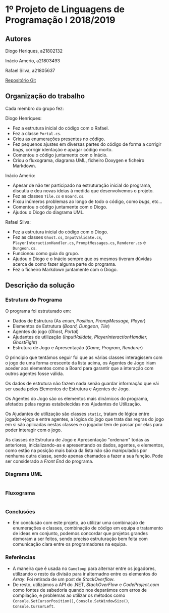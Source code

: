 # 1º Projeto de Linguagens de Programação I 2018/2019

## Autores
Diogo Heriques, a21802132

Inácio Amerio, a21803493

Rafael Silva, a21805637

[Repositório Git](https://github.com/FPTheFluffyPawed/tp1_InacioDiogoRafael)

## Organização do trabalho

Cada membro do grupo fez:

Diogo Henriques:

* Fez a estrutura inicial do código com o Rafael.
* Fez a classe `Portal.cs`.
* Criou as enumerações presentes no código.
* Fez pequenos ajustes em diversas partes do código de forma a corrigir _bugs_,
  corrigir identação e apagar código morto.
* Comentou o código juntamente com o Inácio.
* Criou o fluxograma, diagrama UML, ficheiro Doxygen e ficheiro Markdown.

Inácio Amerio:

* Apesar de não ter participado na estruturação inicial do programa, discutiu e 
  deu novas ideias à medida que desenvolvemos o projeto.
* Fez as classes `Tile.cs` e `Board.cs`.
* Fixou inúmeros problemas ao longo de todo o código, como _bugs_, etc... 
* Comentou o código juntamente com o Diogo.
* Ajudou o Diogo do diagrama UML.

Rafael Silva:

* Fez a estrutura inicial do código com o Diogo.
* Fez as classes `Ghost.cs`, `InputValidate.cs`, `PlayerInteractionHandler.cs`, 
  `PromptMessages.cs`, `Renderer.cs` e `Dungeon.cs`.
* Funcionou como guia do grupo.
* Ajudou o Diogo e o Inácio sempre que os mesmos tiveram dúvidas acerca de como
  fazer alguma parte do programa.
* Fez o ficheiro Markdown juntamente com o Diogo.

## Descrição da solução

### Estrutura do Programa
O programa foi estruturado em:

* Dados de Estrutura (As _enum_, _Position, PrompMessage, Player_)
* Elementos de Estrutura (_Board, Dungeon, Tile_)
* Agentes do jogo (_Ghost, Portal_)
* Ajudantes de utilização (_InputValidate, PlayerInteractionHandler, GhostFight_)
* Estrutura de Jogo e Apresentação (_Game, Program, Renderer_)

O principio que tentámos seguir foi que as várias classes interagissem com o jogo de uma forma crescente da lista acima, os Agentes de Jogo iriam aceder aos elementos como a Board para garantir que a interação com outros agentes fosse válida.

Os dados de estrutura não fazem nada senão guardar informação que vái ser usada pelos Elementos de Estrutura e Agentes de Jogo.

Os Agentes do Jogo são os elementos mais dinâmicos do programa, afetados pelas regras estabelecidas nos Ajudantes de Utilização.

Os Ajudantes de utilização são classes `static`, tratam de lógica entre jogador->jogo e entre agentes, a lógica do jogo que trata das regras do jogo em si são aplicadas nestas classes e o jogador tem de passar por elas para poder interagir com o jogo.

As classes de Estrutura de Jogo e Apresentação "ordenam" todas as anteriores, inicializando-as e apresentando os dados, agentes, e elementos, como estão na posição mais baixa da lista não são manipulados por nenhuma outra classe, sendo apenas chamados a fazer a sua função.
Pode ser considerado a _Front End_ do programa.

### Diagrama UML

![<Diagrama UML>](images/Uml.png)

### Fluxograma 

![<Fluxograma>](images/Fluxograma.png)

### Conclusões
* Em conclusão com este projeto, ao utilizar uma combinação de enumerações e classes, combinação de código em equipa e tratamento de ideas em conjunto, podemos concordar que projetos grandes demoram a ser feitos, sendo preciso estruturação bem feita com comunicação clara entre os programadores na equipa.

### Referências

* A maneira que é usada no `Gameloop` para alternar entre os jogadores, utilizando o resto da divisão para ir alternadno entre os elementos do _Array_. Foi retirada de um post de _StackOverflow_.
* De resto, utilizámos a API do .NET, _StackOverFlow_ e _CodeProject.com_ como fontes de sabedoria quando nos deparámos com erros de compilação, e problemas ao utilizar os métodos como `Console.SetCursorPosition()`, `Console.SetWindowSize()`, `Console.CursorLeft`.


